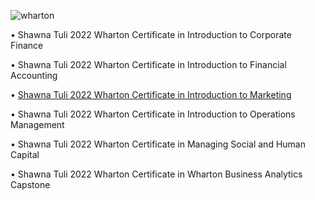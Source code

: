 ![wharton](https://user-images.githubusercontent.com/19508013/197411939-43367d4c-78b5-42de-99c0-87d6b8408846.png)

• Shawna Tuli 2022 Wharton Certificate in Introduction to Corporate Finance

• Shawna Tuli 2022 Wharton Certificate in Introduction to Financial Accounting

• [Shawna Tuli 2022 Wharton Certificate in Introduction to Marketing](https://coursera.org/share/3ec7fa70ecda90ca7a86f6e7e1e50a67)

• Shawna Tuli 2022 Wharton Certificate in Introduction to Operations Management

• Shawna Tuli 2022 Wharton Certificate in Managing Social and Human Capital

• Shawna Tuli 2022 Wharton Certificate in Wharton Business Analytics Capstone
